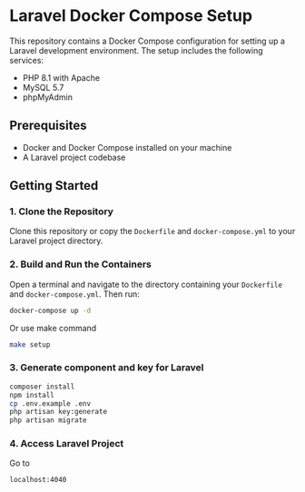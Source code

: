 # Laravel Docker Compose Setup

This repository contains a Docker Compose configuration for setting up a Laravel development environment. The setup includes the following services:

- PHP 8.1 with Apache
- MySQL 5.7
- phpMyAdmin

## Prerequisites

- Docker and Docker Compose installed on your machine
- A Laravel project codebase

## Getting Started

### 1. Clone the Repository

Clone this repository or copy the `Dockerfile` and `docker-compose.yml` to your Laravel project directory.

### 2. Build and Run the Containers

Open a terminal and navigate to the directory containing your `Dockerfile` and `docker-compose.yml`. Then run:

```bash
docker-compose up -d
```

Or use make command

```bash
make setup
```

### 3. Generate component and key for Laravel
```bash
composer install
npm install
cp .env.example .env
php artisan key:generate
php artisan migrate
```
### 4. Access Laravel Project
Go to
```bash
localhost:4040
```
